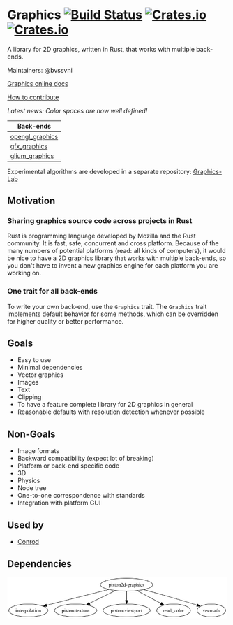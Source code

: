 # Graphics [![Build Status](https://travis-ci.org/PistonDevelopers/graphics.svg?branch=master)](https://travis-ci.org/PistonDevelopers/graphics) [![Crates.io](https://img.shields.io/crates/v/piston2d-graphics.svg)](https://crates.io/crates/piston2d-graphics) [![Crates.io](https://img.shields.io/crates/l/piston2d-graphics.svg)](https://github.com/PistonDevelopers/graphics/blob/master/LICENSE)

A library for 2D graphics, written in Rust, that works with multiple back-ends.

Maintainers: @bvssvni

[Graphics online docs](http://docs.piston.rs/graphics/graphics/)

[How to contribute](https://github.com/PistonDevelopers/piston/blob/master/CONTRIBUTING.md)

*Latest news: Color spaces are now well defined!*

| Back-ends |
|--------------------|
| [opengl_graphics](https://github.com/pistondevelopers/opengl_graphics) |
| [gfx_graphics](https://github.com/pistondevelopers/gfx_graphics) |
| [glium_graphics](https://github.com/pistondevelopers/glium_graphics) |

Experimental algorithms are developed in a separate repository: [Graphics-Lab](https://github.com/pistondevelopers/graphics-lab)  

## Motivation

### Sharing graphics source code across projects in Rust

Rust is programming language developed by Mozilla and the Rust community. It is fast, safe, concurrent and cross platform. Because of the many numbers of potential platforms (read: all kinds of computers), it would be nice to have a 2D graphics library that works with multiple back-ends, so you don't have to invent a new graphics engine for each platform you are working on.

### One trait for all back-ends

To write your own back-end, use the `Graphics` trait. The `Graphics` trait implements default behavior for some methods,
which can be overridden for higher quality or better performance.

## Goals

* Easy to use
* Minimal dependencies
* Vector graphics
* Images
* Text
* Clipping
* To have a feature complete library for 2D graphics in general
* Reasonable defaults with resolution detection whenever possible

## Non-Goals

* Image formats
* Backward compatibility (expect lot of breaking)
* Platform or back-end specific code
* 3D
* Physics
* Node tree
* One-to-one correspondence with standards
* Integration with platform GUI

## Used by

- [Conrod](https://github.com/pistondevelopers/conrod)

## Dependencies

![dependencies](./Cargo.png)
